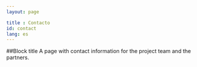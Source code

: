 ```yaml
---
layout: page

title : Contacto
id: contact
lang: es
---
```

##Block title
A page with contact information for the project team and the partners.
